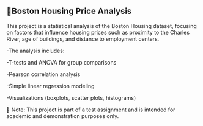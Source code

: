 ## 🏡Boston Housing Price Analysis
This project is a statistical analysis of the Boston Housing dataset, focusing on factors that influence housing prices such as proximity to the Charles River, age of buildings, and distance to employment centers.

-The analysis includes:

-T-tests and ANOVA for group comparisons

-Pearson correlation analysis

-Simple linear regression modeling

-Visualizations (boxplots, scatter plots, histograms)

📌 Note: This project is part of a test assignment and is intended for academic and demonstration purposes only.
